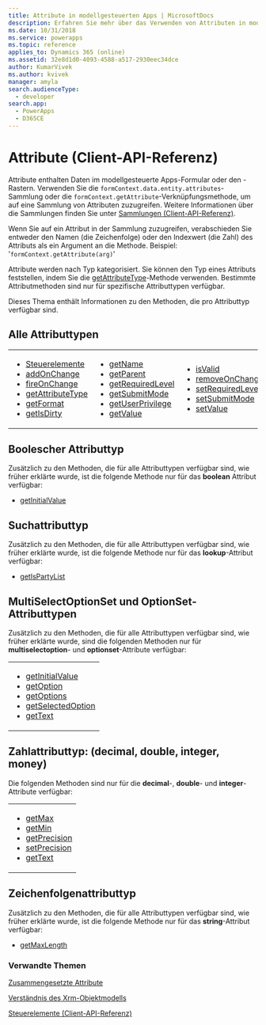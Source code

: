 ```yaml
---
title: Attribute in modellgesteuerten Apps | MicrosoftDocs
description: Erfahren Sie mehr über das Verwenden von Attributen in modellgestützten Apps mithilfe von Client-API.
ms.date: 10/31/2018
ms.service: powerapps
ms.topic: reference
applies_to: Dynamics 365 (online)
ms.assetid: 32e8d1d0-4093-4588-a517-2930eec34dce
author: KumarVivek
ms.author: kvivek
manager: amyla
search.audienceType:
  - developer
search.app:
  - PowerApps
  - D365CE
---
```

# <a name="attributes-client-api-reference"></a>Attribute (Client-API-Referenz)



Attribute enthalten Daten im modellgesteuerte Apps-Formular oder den -Rastern. Verwenden Sie die `formContext.data.entity.attributes`-Sammlung oder die `formContext.getAttribute`-Verknüpfungsmethode, um auf eine Sammlung von Attributen zuzugreifen. Weitere Informationen über die Sammlungen finden Sie unter [Sammlungen (Client-API-Referenz)](collections.md). 

Wenn Sie auf ein Attribut in der Sammlung zuzugreifen, verabschieden Sie entweder den Namen (die Zeichenfolge) oder den Indexwert (die Zahl) des Attributs als ein Argument an die Methode. Beispiel: '`formContext.getAttribute(arg)`'

Attribute werden nach Typ kategorisiert. Sie können den Typ eines Attributs feststellen, indem Sie die [getAttributeType](attributes/getAttributeType.md)-Methode verwenden. Bestimmte Attributmethoden sind nur für spezifische Attributtypen verfügbar.

Dieses Thema enthält Informationen zu den Methoden, die pro Attributtyp verfügbar sind. 

## <a name="all-attribute-types"></a>Alle Attributtypen

<table>
<tr>
<td>
<ul>
<li><a href="attributes/controls-collection.md" data-raw-source="[controls](attributes/controls-collection.md)">Steuerelemente</a></li>
<li><a href="attributes/addOnChange.md" data-raw-source="[addOnChange](attributes/addOnChange.md)">addOnChange</a></li>
<li><a href="attributes/fireOnChange.md" data-raw-source="[fireOnChange](attributes/fireOnChange.md)">fireOnChange</a></a></li>
<li><a href="attributes/getAttributeType.md" data-raw-source="[getAttributeType](attributes/getAttributeType.md)">getAttributeType</a></li>
<li><a href="attributes/getFormat.md" data-raw-source="[getFormat](attributes/getFormat.md)">getFormat</a></li>
<li><a href="attributes/getIsDirty.md" data-raw-source="[getIsDirty](attributes/getIsDirty.md)">getIsDirty</a></li>
</ul>
</td>
<td>
<ul>
<li><a href="attributes/getName.md" data-raw-source="[getName](attributes/getName.md)">getName</a></li>
<li><a href="attributes/getParent.md" data-raw-source="[getParent](attributes/getParent.md)">getParent</a></li>
<li><a href="attributes/getRequiredLevel.md" data-raw-source="[getRequiredLevel](attributes/getRequiredLevel.md)">getRequiredLevel</a></li>
<li><a href="attributes/getSubmitMode.md" data-raw-source="[getSubmitMode](attributes/getSubmitMode.md)">getSubmitMode</a></li>
<li><a href="attributes/getUserPrivilege.md" data-raw-source="[getUserPrivilege](attributes/getUserPrivilege.md)">getUserPrivilege</a></li>
<li><a href="attributes/getValue.md" data-raw-source="[getValue](attributes/getValue.md)">getValue</a></li>
</ul>
</td>
<td>
<ul>

<li><a href="attributes/isValid.md" data-raw-source="[isValid](attributes/isValid.md)">isValid</a></li>
<li><a href="attributes/removeOnChange.md" data-raw-source="[removeOnChange](attributes/removeOnChange.md)">removeOnChange</a></li>
<li><a href="attributes/setRequiredLevel.md" data-raw-source="[setRequiredLevel](attributes/setRequiredLevel.md)">setRequiredLevel</a></li>
<li><a href="attributes/setSubmitMode.md" data-raw-source="[setSubmitMode](attributes/setSubmitMode.md)">setSubmitMode</a></li>
<li><a href="attributes/setValue.md" data-raw-source="[setValue](attributes/setValue.md)">setValue</a></li>
</ul>
</td>
</tr>
</table>


## <a name="boolean-attribute-type"></a>Boolescher Attributtyp
Zusätzlich zu den Methoden, die für alle Attributtypen verfügbar sind, wie früher erklärte wurde, ist die folgende Methode nur für das **boolean** Attribut verfügbar:

- [getInitialValue](attributes/getInitialValue.md)

## <a name="lookup-attribute-type"></a>Suchattributtyp
Zusätzlich zu den Methoden, die für alle Attributtypen verfügbar sind, wie früher erklärte wurde, ist die folgende Methode nur für das **lookup**-Attribut verfügbar:

- [getIsPartyList](attributes/getIsPartyList.md)

## <a name="multiselectoptionset-and-optionset-attribute-types"></a>MultiSelectOptionSet und OptionSet-Attributtypen

Zusätzlich zu den Methoden, die für alle Attributtypen verfügbar sind, wie früher erklärte wurde, sind die folgenden Methoden nur für **multiselectoption**- und **optionset**-Attribute verfügbar:

<table>
<tr>
<td>
<ul>
<li><a href="attributes/getInitialValue.md" data-raw-source="[getInitialValue](attributes/getInitialValue.md)">getInitialValue</a></li>
<li><a href="attributes/getOption.md" data-raw-source="[getOption](attributes/getOption.md)">getOption</a></li>
<li><a href="attributes/getOptions.md" data-raw-source="[getOptions](attributes/getOptions.md)">getOptions</a></a></li>
<li><a href="attributes/getSelectedOption.md" data-raw-source="[getSelectedOption](attributes/getSelectedOption.md)">getSelectedOption</a></li>
<li><a href="attributes/getText.md" data-raw-source="[getText](attributes/getText.md)">getText</a></li>
</ul>
</td>
</tr>
</table>

## <a name="number-attribute-type-decimal-double-integer-money"></a>Zahlattributtyp: (decimal, double, integer, money)
Die folgenden Methoden sind nur für die **decimal**-, **double**- und **integer**-Attribute verfügbar:

<table>
<tr>
<td>
<ul>
<li><a href="attributes/getMax.md" data-raw-source="[getMax](attributes/getMax.md)">getMax</a></li>
<li><a href="attributes/getMin.md" data-raw-source="[getMin](attributes/getMin.md)">getMin</a></li>
<li><a href="attributes/getPrecision.md" data-raw-source="[getPrecision](attributes/getPrecision.md)">getPrecision</a></a></li>
<li><a href="attributes/setPrecision.md" data-raw-source="[setPrecision](attributes/setPrecision.md)">setPrecision</a></li>
<li><a href="attributes/getText.md" data-raw-source="[getText](attributes/getText.md)">getText</a></li>
</ul>
</td>
</tr>
</table>

## <a name="string-attribute-type"></a>Zeichenfolgenattributtyp
Zusätzlich zu den Methoden, die für alle Attributtypen verfügbar sind, wie früher erklärte wurde, ist die folgende Methode nur für das **string**-Attribut verfügbar:

- [getMaxLength](attributes/getMaxLength.md)


### <a name="related-topics"></a>Verwandte Themen

[Zusammengesetzte Attribute](composite-attributes.md)

[Verständnis des Xrm-Objektmodells](../understand-clientapi-object-model.md)

[Steuerelemente (Client-API-Referenz)](controls.md)




